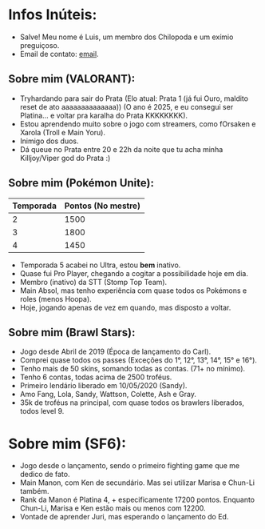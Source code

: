 # Infos Inúteis:

- Salve! Meu nome é Luis, um membro dos Chilopoda e um exímio preguiçoso.
- Email de contato: [email](luis.f.mafort@gmail.com).

## Sobre mim (VALORANT):

- Tryhardando para sair do Prata (Elo atual: Prata 1 (já fui Ouro, maldito reset de ato aaaaaaaaaaaaaa)) (O ano é 2025, e eu consegui ser Platina... e voltar pra karalha do Prata KKKKKKKK).
- Estou aprendendo muito sobre o jogo com streamers, como fOrsaken e Xarola (Troll e Main Yoru).
- Inimigo dos duos.
- Dá queue no Prata entre 20 e 22h da noite que tu acha minha Killjoy/Viper god do Prata :)

## Sobre mim (Pokémon Unite):

|Temporada|Pontos (No mestre)|
|---------|------|
|2|1500|
|3|1800|
|4|1450|

- Temporada 5 acabei no Ultra, estou **bem** inativo.
- Quase fui Pro Player, chegando a cogitar a possibilidade hoje em dia.
- Membro (inativo) da STT (Stomp Top Team).
- Main Absol, mas tenho experiência com quase todos os Pokémons e roles (menos Hoopa).
- Hoje, jogando apenas de vez em quando, mas disposto a voltar.

## Sobre mim (Brawl Stars):

- Jogo desde Abril de 2019 (Época de lançamento do Carl).
- Comprei quase todos os passes (Exceções do 1°, 12°, 13°, 14°, 15° e 16°).
- Tenho mais de 50 skins, somando todas as contas. (71+ no mínimo).
- Tenho 6 contas, todas acima de 2500 troféus.
- Primeiro lendário liberado em 10/05/2020 (Sandy).
- Amo Fang, Lola, Sandy, Wattson, Colette, Ash e Gray.
- 35k de troféus na principal, com quase todos os brawlers liberados, todos level 9.

# Sobre mim (SF6):

- Jogo desde o lançamento, sendo o primeiro fighting game que me dedico de fato.
- Main Manon, com Ken de secundário. Mas sei utilizar Marisa e Chun-Li também.
- Rank da Manon é Platina 4, + especificamente 17200 pontos. Enquanto Chun-Li, Marisa e Ken estão mais ou menos com 12200.
- Vontade de aprender Juri, mas esperando o lançamento do Ed.

